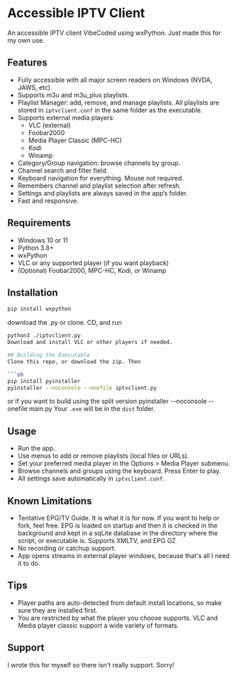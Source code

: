 # Accessible IPTV Client

An accessible IPTV client VibeCoded using wxPython. Just made this for my own use.

## Features

- Fully accessible with all major screen readers on Windows (NVDA, JAWS, etc).
- Supports m3u and m3u_plus playlists.
- Playlist Manager: add, remove, and manage playlists. All playlists are stored in `iptvclient.conf` in the same folder as the executable.
- Supports external media players:
  - VLC (external)
  - Foobar2000
  - Media Player Classic (MPC-HC)
  - Kodi
  - Winamp
- Category/Group navigation: browse channels by group.
- Channel search and filter field.
- Keyboard navigation for everything. Mouse not required.
- Remembers channel and playlist selection after refresh.
- Settings and playlists are always saved in the app’s folder.
- Fast and responsive.

## Requirements

- Windows 10 or 11
- Python 3.8+
- wxPython
- VLC or any supported player (if you want playback)
- (Optional) Foobar2000, MPC-HC, Kodi, or Winamp

## Installation

```sh
pip install wxpython
```
download the .py or clone. CD,  and run
```sh
python3 ./iptvclient.py
Download and install VLC or other players if needed.

## Building the Executable
Clone this repo, or download the zip. Then

```sh
pip install pyinstaller
pyinstaller --noconsole --onefile iptvclient.py
```
or if you want to build using the split version
pyinstaller --noconsole --onefile main.py
Your `.exe` will be in the `dist` folder.

## Usage

- Run the app.
- Use menus to add or remove playlists (local files or URLs).
- Set your preferred media player in the Options > Media Player submenu.
- Browse channels and groups using the keyboard. Press Enter to play.
- All settings save automatically in `iptvclient.conf`.

## Known Limitations

- Tentative  EPG/TV Guide. It is what it is for now. If you want to help or fork, feel free. EPG is loaded on startup and then it is checked in the background and kept in a sqLite database in the directory where the script, or executable is. Supports XMLTV, and EPG GZ
- No recording or catchup support.
- App opens streams in external player windows, because that's all I need it to do.

## Tips

- Player paths are auto-detected from default install locations, so make sure they are installed first.
-  You are restricted by what the player you choose supports. VLC and Media player classic support a wide variety of formats.

## Support

I wrote this for myself so there isn't really support. Sorry!
